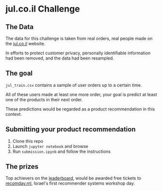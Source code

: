 # jul.co.il Challenge

## The Data
The data for this challenge is taken from real orders, real people made on the [jul.co.il](http://www.jul.co.il) website.

In efforts to protect customer privacy, personally identifiable information had been removed, and the data had been resampled.

## The goal
`jul_train.csv` contains a sample of user orders up to a certain time.

All of these users made at least one more order, your goal is predict at least one of the products in their next order.

These predictions would be regarded as a product recommendation in this context.


## Submitting your product recommendation
1. Clone this repo
1. Launch `jupyter notebook` and browse
1. Run `submission.ipynb` and follow the instructions


## The prizes
Top achievers on the [leaderboard](http://leaderboard.argmax.ml/jul), would be awarded free tickets to [recomday.ml](http://recomday.ml), Israel's first recommender systems workshop day.
